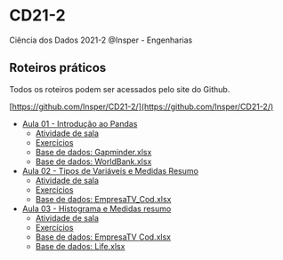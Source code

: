 # CD21-2
Ciência dos Dados 2021-2 @Insper - Engenharias

## Roteiros práticos

Todos os roteiros podem ser acessados pelo site do Github.

[https://github.com/Insper/CD21-2/](https://github.com/Insper/CD21-2/)

- [Aula 01 - Introdução ao Pandas](./aula01)
    - [Atividade de sala](./aula01/Aula01_Atividade_ExploratoriaManipularDF.ipynb)
    - [Exercícios](./aula01/Aula01_Exercicios_ExploratoriaManipularDF.ipynb)
    - [Base de dados: Gapminder.xlsx](./aula01/Gapminder.xlsx)
    - [Base de dados: WorldBank.xlsx](./aula01/WorldBank.xlsx)
- [Aula 02 - Tipos de Variáveis e Medidas Resumo](./aula02)
    - [Atividade de sala](./aula02/Aula02-Atividade_PandasETiposDeVariaveis.ipynb)
    - [Exercícios](./aula02/Aula02-Exercicios_PandasETiposDeVariaveis.ipynb)
    - [Base de dados: EmpresaTV_Cod.xlsx](./aula02/EmpresaTV_Cod.xlsx)
- [Aula 03 - Histograma e Medidas resumo](./aula03)
    - [Atividade de sala](./aula03/Aula03_Atividade_ExplorandoVariáveisQuantitativas_TV.ipynb)
    - [Exercícios](./aula03/Aula03_Exercício_ExplorandoVariáveisQuantitativas_LIFE.ipynb)
    - [Base de dados: EmpresaTV Cod.xlsx](./aula03/EmpresaTV_Cod.xlsx)
    - [Base de dados: Life.xlsx](./aula03/Life.xlsx)


